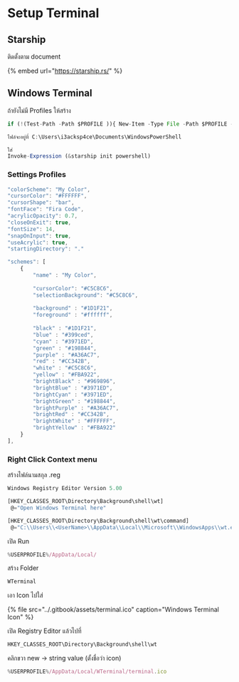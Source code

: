 # Setup Terminal

## Starship

ติดตั้งตาม document

{% embed url="https://starship.rs/" %}

## Windows Terminal

ถ้ายังไม่มี Profiles ให้สร้าง

```javascript
if (!(Test-Path -Path $PROFILE )){ New-Item -Type File -Path $PROFILE -Force }

ไฟล์จะอยู่ที่ C:\Users\i3acksp4ce\Documents\WindowsPowerShell

ใส่ 
Invoke-Expression (&starship init powershell)
```

### Settings Profiles

```javascript
"colorScheme": "My Color",
"cursorColor": "#FFFFFF",
"cursorShape": "bar",
"fontFace": "Fira Code",
"acrylicOpacity": 0.7,
"closeOnExit": true,
"fontSize": 14,
"snapOnInput": true,
"useAcrylic": true,
"startingDirectory": "."

"schemes": [
    {
        "name" : "My Color",
    
        "cursorColor": "#C5C8C6",
        "selectionBackground": "#C5C8C6",
    
        "background" : "#1D1F21",
        "foreground" : "#ffffff",
    
        "black" : "#1D1F21",
        "blue" : "#399ced",
        "cyan" : "#3971ED",
        "green" : "#198844",
        "purple" : "#A36AC7",
        "red" : "#CC342B",
        "white" : "#C5C8C6",
        "yellow" : "#FBA922",
        "brightBlack" : "#969896",
        "brightBlue" : "#3971ED",
        "brightCyan" : "#3971ED",
        "brightGreen" : "#198844",
        "brightPurple" : "#A36AC7",
        "brightRed" : "#CC342B",
        "brightWhite" : "#FFFFFF",
        "brightYellow" : "#FBA922"
    }
],
```

### Right Click Context menu

สร้างไฟล์นามสกุล .reg

```javascript
Windows Registry Editor Version 5.00

[HKEY_CLASSES_ROOT\Directory\Background\shell\wt]
 @="Open Windows Terminal here"

[HKEY_CLASSES_ROOT\Directory\Background\shell\wt\command]
 @="C:\\Users\\<UserName>\\AppData\\Local\\Microsoft\\WindowsApps\\wt.exe"
```

เปิด Run

```javascript
%USERPROFILE%/AppData/Local/
```

สร้าง Folder

```javascript
WTerminal
```

เอา Icon ไปใส่

{% file src="../.gitbook/assets/terminal.ico" caption="Windows Terminal Icon" %}

เปิด Registry Editor แล้วไปที่

```javascript
HKEY_CLASSES_ROOT\Directory\Background\shell\wt
```

คลิกขวา new -&gt; string value \(ตั้งชื่อว่า icon\)

```javascript
%USERPROFILE%/AppData/Local/WTerminal/terminal.ico
```

